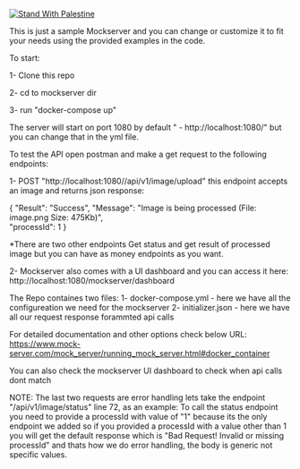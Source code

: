 [![Stand With Palestine](https://raw.githubusercontent.com/TheBSD/StandWithPalestine/main/banner-no-action.svg)](https://TheBSD.github.io/StandWithPalestine/)

This is just a sample Mockserver and you can change or customize it to fit your needs using the provided examples in the code.

To start:

1- Clone this repo

2- cd to mockserver dir

3- run "docker-compose up"

The server will start on port 1080 by default " - http://localhost:1080/" but you can change that in the yml file.

To test the API open postman and make a get request to the following endpoints:

1- POST "http://localhost:1080//api/v1/image/upload" this endpoint accepts an image and returns json response:

{
"Result": "Success",
"Message": "Image is being processed (File: image.png Size: 475Kb)",\
"processId": 1
}

*There are two other endpoints Get status and get result of processed image but you can have as money endpoints as you want.

2- Mockserver also comes with a UI dashboard and you can access it here: http://localhost:1080/mockserver/dashboard

The Repo containes two files:
1- docker-compose.yml - here we have all the configureation we need for the mockserver
2- initializer.json - here we have all our request response forammted api calls

For detailed documentation and other options check below URL:
https://www.mock-server.com/mock_server/running_mock_server.html#docker_container

You can also check the mockserver UI dashboard to check when api calls dont match


NOTE: 
The last two requests are error handling lets take the endpoint "/api/v1/image/status" line 72, as an example:
To call the status endpoint you need to provide a processId with value of "1" because its the only endpoint we added so if you provided a processId with a value other than 1 you will get the default response which is "Bad Request! Invalid or missing processId" and thats how we do error handling, the body is generic not specific values.


